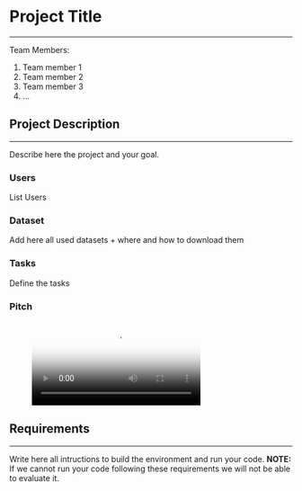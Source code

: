 # Project Title
----
Team Members:
1. Team member 1
2. Team member 2
3. Team member 3
4. ...

## Project Description 
----
Describe here the project and your goal.

### Users
List Users

### Dataset
Add here all used datasets + where and how to download them 

### Tasks
Define the tasks

### Pitch
<!-- blank line -->
<figure class="video_container">
  <video controls="true" allowfullscreen="true" poster="visuals/snap.png">
    <source src="visuals/Short_video.mp4" type="video/mp4">
  </video>
</figure>
<!-- blank line -->

## Requirements
----
Write here all intructions to build the environment and run your code.
**NOTE:** If we cannot run your code following these requirements we will not be able to evaluate it.

## 
